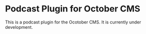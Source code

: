 # Podcast Plugin for October CMS

This is a podcast plugin for the Ocotober CMS. It is currently under 
development.
